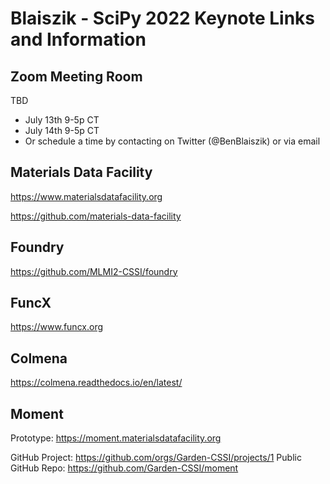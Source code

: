 # Blaiszik - SciPy 2022 Keynote Links and Information

## Zoom Meeting Room
TBD

* July 13th 9-5p CT
* July 14th 9-5p CT
* Or schedule a time by contacting on Twitter (@BenBlaiszik) or via email

## Materials Data Facility
https://www.materialsdatafacility.org

https://github.com/materials-data-facility

## Foundry
https://github.com/MLMI2-CSSI/foundry

## FuncX
https://www.funcx.org

## Colmena
https://colmena.readthedocs.io/en/latest/

## Moment
Prototype: https://moment.materialsdatafacility.org

GitHub Project: https://github.com/orgs/Garden-CSSI/projects/1
Public GitHub Repo: https://github.com/Garden-CSSI/moment


